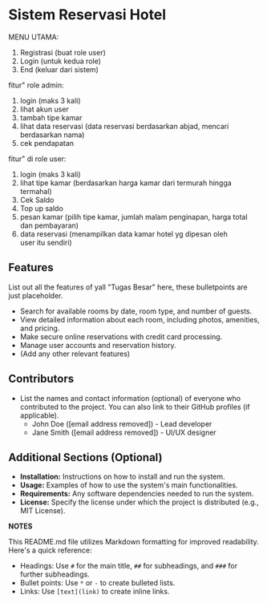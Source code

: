 # Sistem Reservasi Hotel

MENU UTAMA:
1. Registrasi (buat role user)
2. Login (untuk kedua role)
3. End (keluar dari sistem)

fitur" role admin:
1. login (maks 3 kali)
2. lihat akun user
3. tambah tipe kamar
4. lihat data reservasi (data reservasi berdasarkan abjad, mencari berdasarkan nama) 
5. cek pendapatan 

fitur" di role user:
1. login (maks 3 kali)
2. lihat tipe kamar (berdasarkan harga  kamar dari termurah hingga termahal) 
3. Cek Saldo 
4. Top up saldo 
5. pesan kamar (pilih tipe kamar, jumlah malam penginapan, harga total dan pembayaran)
6. data reservasi (menampilkan data kamar hotel yg dipesan oleh user itu sendiri)

## Features

List out all the features of yall "Tugas Besar" here, these bulletpoints are just placeholder.
  * Search for available rooms by date, room type, and number of guests.
  * View detailed information about each room, including photos, amenities, and pricing.
  * Make secure online reservations with credit card processing.
  * Manage user accounts and reservation history.
  * (Add any other relevant features)

## Contributors

* List the names and contact information (optional) of everyone who contributed to the project. You can also link to their GitHub profiles (if applicable).
  * John Doe ([email address removed]) - Lead developer
  * Jane Smith ([email address removed]) - UI/UX designer

## Additional Sections (Optional)

* **Installation:**
  Instructions on how to install and run the system.
* **Usage:** 
  Examples of how to use the system's main functionalities.
* **Requirements:**
  Any software dependencies needed to run the system.
* **License:**
  Specify the license under which the project is distributed (e.g., MIT License).

**NOTES**

This README.md file utilizes Markdown formatting for improved readability. Here's a quick reference:

* Headings: Use `#` for the main title, `##` for subheadings, and `###` for further subheadings.
* Bullet points: Use `*` or `-` to create bulleted lists.
* Links: Use `[text](link)` to create inline links.
